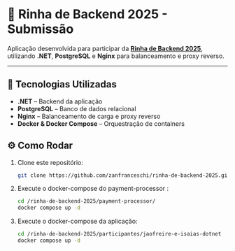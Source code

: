 # 🥊 Rinha de Backend 2025 - Submissão

Aplicação desenvolvida para participar da [**Rinha de Backend 2025**](https://github.com/zanfranceschi/rinha-de-backend-2025), utilizando **.NET**, **PostgreSQL** e **Nginx** para balanceamento e proxy reverso.

---

## 🚀 Tecnologias Utilizadas

- **.NET** – Backend da aplicação
- **PostgreSQL** – Banco de dados relacional
- **Nginx** – Balanceamento de carga e proxy reverso
- **Docker & Docker Compose** – Orquestração de containers

## ⚙️ Como Rodar

1. Clone este repositório:
   ```bash
   git clone https://github.com/zanfranceschi/rinha-de-backend-2025.git

2. Execute o docker-compose do payment-processor :
   ```bash
   cd /rinha-de-backend-2025/payment-processor/
   docker compose up -d

3. Execute o docker-compose da aplicação:
   ```bash
   cd /rinha-de-backend-2025/participantes/jaofreire-e-isaias-dotnet
   docker compose up -d

